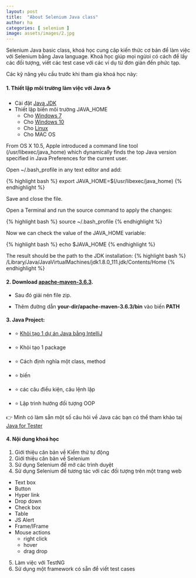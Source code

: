 ```yaml
---
layout: post
title:  "About Selenium Java class"
author: ha
categories: [ selenium ]
image: assets/images/2.jpg
---
```

Selenium Java basic class, khoá học cung câp kiến thức cơ bản để làm việc với Selenium bằng Java language.
Khoá học giúp mọi ngừoi có cách để lấy các đối tượng, viết các test case với các ví dụ từ đơn giản đến phức tạp.




Các kỹ năng yêu cầu trước khi tham gia khoá học này:

#### 1. Thiết lập môi trường làm việc với Java ☕ 

- Cài đặt [Java JDK](https://www.oracle.com/java/technologies/javase-jdk13-downloads.html)
- Thiết lập biến môi trường JAVA_HOME
  * Cho [Windows 7](https://medium.com/@tushar0618/setting-java-home-variable-on-windows-7-bab344b6f3c4)
  * Cho [Windows 10](https://mkyong.com/java/how-to-set-java_home-on-windows-10/)
  * Cho [Linux](https://www.baeldung.com/linux/path-variable)
  * Cho MAC OS

From OS X 10.5, Apple introduced a command line tool (/usr/libexec/java_home) which dynamically finds the top Java version specified in Java Preferences for the current user.

Open ~/.bash_profile in any text editor and add:

{% highlight bash %}
    export JAVA_HOME=$(/usr/libexec/java_home)
{% endhighlight %}


Save and close the file.

Open a Terminal and run the source command to apply the changes:

{% highlight bash %}
   source ~/.bash_profile
{% endhighlight %}


Now we can check the value of the JAVA_HOME variable:

{% highlight bash %}
  echo $JAVA_HOME
{% endhighlight %}

The result should be the path to the JDK installation:
{% highlight bash %}
  /Library/Java/JavaVirtualMachines/jdk1.8.0_111.jdk/Contents/Home
{% endhighlight %}



#### 2. Download [apache-maven-3.6.3](https://mirror.downloadvn.com/apache/maven/maven-3/3.6.3/binaries/apache-maven-3.6.3-bin.zip).

- Sau đó giải nén file zip.

- Thêm đường dẫn **your-dir/apache-maven-3.6.3/bin** vào biến **PATH**


#### 3. Java Project:

- ⭐  [Khỏi tạo 1 dự án Java bằng IntelliJ](https://www.jetbrains.com/help/idea/delegate-build-and-run-actions-to-maven.html)

- ⭐  Khỏi tạo 1 package

- ⭐  Cách định nghĩa một class, method

- ⭐  biến

- ⭐  các câu điều kiện, câu lệnh lặp

- ⭐  Lập trình hướng đối tượng OOP


👉 Mình có làm sẵn một số câu hỏi về Java các bạn có thể tham khảo taị [Java for Tester](https://github.com/cuhavp/JavaForTester)


#### 4. Nội dung khoá học
1. Giới thiệu căn bản về Kiểm thử tự động
2. Giới thiệu căn bản về Selenium
3. Sử dụng Selenium để mở các trình duyệt
4. Sử dụng Selenium để tương tác với các đối tượng trên một trang web
* Text box
* Button
* Hyper link
* Drop down
* Check box
* Table
* JS Alert
* Frame/IFrame
* Mouse actions 
   - right click
   - hover
   - drag drop

5. Làm việc với TestNG
6. Sử dụng một framework có sẵn để viết test cases
